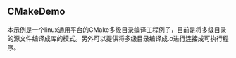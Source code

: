 CMakeDemo
---------------------
本示例是一个linux通用平台的CMake多级目录编译工程例子，目前是将多级目录的源文件编译成库的模式。另外可以提供将多级目录编译成.o进行连接成可执行程序。
